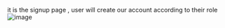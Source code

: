 it is the signup page , user will create our account according to their role
![image](https://github.com/user-attachments/assets/86bc9792-f8fc-4f7f-ac42-3d55d84beacd)
